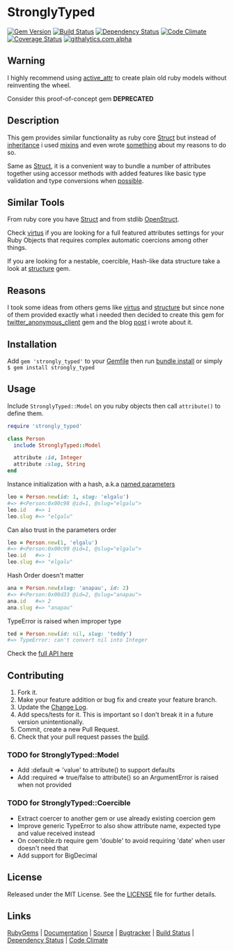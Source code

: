 # StronglyTyped

[![Gem Version][GV img]][Gem Version]
[![Build Status][BS img]][Build Status]
[![Dependency Status][DS img]][Dependency Status]
[![Code Climate][CC img]][Code Climate]
[![Coverage Status][CS img]][Coverage Status]
[![githalytics.com alpha](https://cruel-carlota.pagodabox.com/fda821db85a63d8364a0d4306347607f "githalytics.com")](http://githalytics.com/elgalu/strongly_typed)

## Warning

I highly recommend using [active_attr](https://github.com/cgriego/active_attr) to create plain old ruby models without reinventing the wheel.

Consider this proof-of-concept gem **DEPRECATED**

## Description

This gem provides similar functionality as ruby core [Struct][] but instead of [inheritance][] i used [mixins][] and even wrote [something][blog on mixins] about my reasons to do so.

Same as [Struct][], it is a convenient way to bundle a number of attributes together using accessor methods with added features like basic type validation and type conversions when [possible][specs on conversions].

## Similar Tools

From ruby core you have [Struct][] and from stdlib [OpenStruct][].

Check [virtus][] if you are looking for a full featured attributes settings for your Ruby Objects that requires complex automatic coercions among other things.

If you are looking for a nestable, coercible, Hash-like data structure take a look at [structure][] gem.

## Reasons

I took some ideas from others gems like [virtus][] and [structure][] but since none of them provided exactly what i needed then decided to create this gem for [twitter_anonymous_client][] gem and the blog [post][blog on create gem] i wrote about it.

## Installation

Add `gem 'strongly_typed'` to your [Gemfile][] then run [bundle install][] or simply `$ gem install strongly_typed`

## Usage

Include `StronglyTyped::Model` on you ruby objects then call `attribute()` to define them.

```ruby
require 'strongly_typed'

class Person
  include StronglyTyped::Model

  attribute :id, Integer
  attribute :slug, String
end
```

Instance initialization with a hash, a.k.a [named parameters][]

```ruby
leo = Person.new(id: 1, slug: 'elgalu')
#=> #<Person:0x00c98 @id=1, @slug="elgalu">
leo.id   #=> 1
leo.slug #=> "elgalu"
```

Can also trust in the parameters order

```ruby
leo = Person.new(1, 'elgalu')
#=> #<Person:0x00c99 @id=1, @slug="elgalu">
leo.id   #=> 1
leo.slug #=> "elgalu"
```

Hash Order doesn't matter

```ruby
ana = Person.new(slug: 'anapau', id: 2)
#=> #<Person:0x00d33 @id=2, @slug="anapau">
ana.id   #=> 2
ana.slug #=> "anapau"
```

TypeError is raised when improper type

```ruby
ted = Person.new(id: nil, slug: 'teddy')
#=> TypeError: can't convert nil into Integer
```

Check the [full API here][]

## Contributing

1. Fork it.
2. Make your feature addition or bug fix and create your feature branch.
3. Update the [Change Log][].
3. Add specs/tests for it. This is important so I don't break it in a future version unintentionally.
4. Commit, create a new Pull Request.
5. Check that your pull request passes the [build][travis pull requests].

### TODO for StronglyTyped::Model
+ Add :default => 'value' to attribute() to support defaults
+ Add :required => true/false to attribute() so an ArgumentError is raised when not provided

### TODO for StronglyTyped::Coercible
+ Extract coercer to another gem or use already existing coercion gem
+ Improve generic TypeError to also show attribute name, expected type and value received instead
+ On coercible.rb require gem 'double' to avoid requiring 'date' when user doesn't need that
+ Add support for BigDecimal

## License

Released under the MIT License. See the [LICENSE][] file for further details.

## Links

[RubyGems][] | [Documentation][] | [Source][] | [Bugtracker][] | [Build Status][] | [Dependency Status][] | [Code Climate][]

[bundle install]: http://gembundler.com/v1.3/man/bundle-install.1.html
[Gemfile]: http://gembundler.com/v1.3/gemfile.html
[LICENSE]: LICENSE.md
[Change Log]: CHANGELOG.md

[RubyGems]: https://rubygems.org/gems/strongly_typed
[Documentation]: http://rubydoc.info/gems/strongly_typed
[Source]: https://github.com/elgalu/strongly_typed
[Bugtracker]: https://github.com/elgalu/strongly_typed/issues
[travis pull requests]: https://travis-ci.org/elgalu/strongly_typed/pull_requests

[Gem Version]: https://rubygems.org/gems/strongly_typed
[Build Status]: https://travis-ci.org/elgalu/strongly_typed
[Dependency Status]: https://gemnasium.com/elgalu/strongly_typed
[Code Climate]: https://codeclimate.com/github/elgalu/strongly_typed
[Coverage Status]: https://coveralls.io/r/elgalu/strongly_typed

[GV img]: https://badge.fury.io/rb/strongly_typed.png
[BS img]: https://travis-ci.org/elgalu/strongly_typed.png
[DS img]: https://gemnasium.com/elgalu/strongly_typed.png
[CC img]: https://codeclimate.com/github/elgalu/strongly_typed.png
[CS img]: https://coveralls.io/repos/elgalu/strongly_typed/badge.png?branch=master

[strongly_typed]: https://github.com/elgalu/strongly_typed
[full API here]: http://rubydoc.info/gems/strongly_typed/frames/file/README.md
[specs on conversions]: https://github.com/elgalu/strongly_typed/blob/master/spec/coercible_spec.rb
[blog on create gem]: http://elgalu.github.com/2013/tools-for-creating-your-first-ruby-gem/
[blog on mixins]: http://elgalu.github.com/2013/when-to-use-ruby-inheritance-versus-mixins/
[twitter_anonymous_client]: https://github.com/elgalu/twitter_anonymous_client
[named parameters]: http://en.wikipedia.org/wiki/Named_parameter
[Struct]: http://www.ruby-doc.org/core-1.9.3/Struct.html
[OpenStruct]: http://ruby-doc.org/stdlib-1.9.3/libdoc/ostruct/rdoc/OpenStruct.html
[structure]: https://github.com/hakanensari/structure
[virtus]: https://github.com/solnic/virtus
[inheritance]: http://en.wikipedia.org/wiki/Inheritance_(computer_science)
[mixins]: http://en.wikipedia.org/wiki/Mixin

